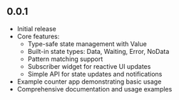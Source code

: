 ## 0.0.1

* Initial release
* Core features:
  * Type-safe state management with Value<T>
  * Built-in state types: Data, Waiting, Error, NoData
  * Pattern matching support
  * Subscriber widget for reactive UI updates
  * Simple API for state updates and notifications
* Example counter app demonstrating basic usage
* Comprehensive documentation and usage examples
